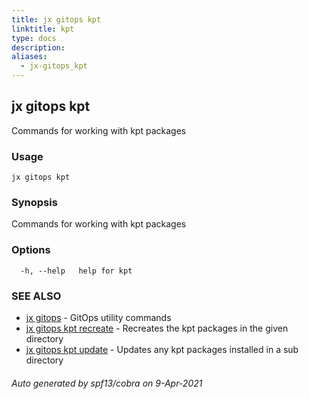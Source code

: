 ```yaml
---
title: jx gitops kpt
linktitle: kpt
type: docs
description: 
aliases:
  - jx-gitops_kpt
---
```


## jx gitops kpt

Commands for working with kpt packages

### Usage

```
jx gitops kpt
```

### Synopsis

Commands for working with kpt packages

### Options

```
  -h, --help   help for kpt
```

### SEE ALSO

* [jx gitops](..)	 - GitOps utility commands
* [jx gitops kpt recreate](jx-gitops_kpt_recreate)	 - Recreates the kpt packages in the given directory
* [jx gitops kpt update](jx-gitops_kpt_update)	 - Updates any kpt packages installed in a sub directory

###### Auto generated by spf13/cobra on 9-Apr-2021
